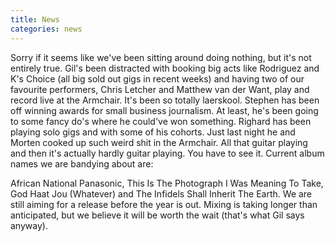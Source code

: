 ```yaml
---
title: News
categories: news
---
```


Sorry if it seems like we've been sitting around doing nothing, but it's not entirely true. Gil's been distracted with booking big acts like Rodriguez and K's Choice (all big sold out gigs in recent weeks) and having two of our favourite performers, Chris Letcher and Matthew van der Want, play and record live at the Armchair. It's been so totally laerskool. Stephen has been off winning awards for small business journalism. At least, he's been going to some fancy do's where he could've won something. Righard has been playing solo gigs and with some of his cohorts. Just last night he and Morten cooked up such weird shit in the Armchair. All that guitar playing and then it's actually hardly guitar playing. You have to see it. Current album names we are bandying about are:

African National Panasonic, This Is The Photograph I Was Meaning To Take, God Haat Jou (Whatever) and The Infidels Shall Inherit The Earth. We are still aiming for a release before the year is out. Mixing is taking longer than anticipated, but we believe it will be worth the wait (that's what Gil says anyway).
